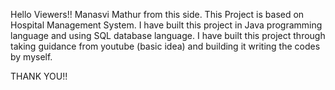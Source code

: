 Hello Viewers!! 
Manasvi Mathur from this side.
This Project is based on Hospital Management System. 
I have built this project in Java programming language and using SQL database language.
I have built this project through taking guidance from youtube (basic idea) and building it writing the codes by myself.

THANK YOU!!
